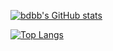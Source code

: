 [![bdbb's GitHub stats](https://github-readme-stats-lyart-gamma-33.vercel.app/api?username=bdbb&show_icons=true&theme=radical&count_private=true)](https://github.com/anuraghazra/github-readme-stats)

[![Top Langs](https://github-readme-stats-lyart-gamma-33.vercel.app/api/top-langs/?username=bdbb&layout=compact&langs_count=6&theme=radical)](https://github.com/anuraghazra/github-readme-stats)
